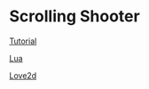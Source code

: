# Scrolling Shooter

[Tutorial](http://www.osmstudios.com/tutorials/your-first-love2d-game-in-200-lines-part-1-of-3)

[Lua](https://www.lua.org/)

[Love2d](https://love2d.org/)
